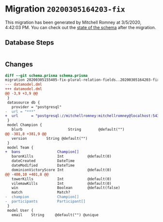 # Migration `20200305164203-fix`

This migration has been generated by Mitchell Romney at 3/5/2020, 4:42:03 PM.
You can check out the [state of the schema](./schema.prisma) after the migration.

## Database Steps

```sql

```

## Changes

```diff
diff --git schema.prisma schema.prisma
migration 20200305155405-fix-plural-relation-fields..20200305164203-fix
--- datamodel.dml
+++ datamodel.dml
@@ -3,9 +3,9 @@
 }
 datasource db {
   provider = "postgresql"
-  url = "***"
+  url      = "postgresql://mitchellromney:mitchellromney@localhost:5432/ally-backend"
 }
 model Champion {
   blurb                     String        @default("")
@@ -381,8 +381,9 @@
   version         String @default("")
 }
 model Team {
+  bans                 Champion[]
   baronKills           Int           @default(0)
   dateCreated          DateTime
   dateModified         DateTime
   dominionVictoryScore Int           @default(0)
@@ -400,10 +401,8 @@
   towerKills           Int           @default(0)
   vilemawKills         Int           @default(0)
   win                  Boolean       @default(false)
   match                Match?
-  champion             Champion[]
-  participants         Participant[]
 }
 model User {
   email    String     @default("") @unique
```


